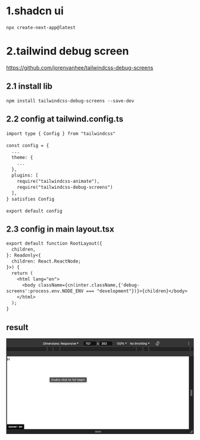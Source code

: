 # 1.shadcn ui

```
npx create-next-app@latest
```

# 2.tailwind debug screen
https://github.com/jorenvanhee/tailwindcss-debug-screens


## 2.1 install lib
```
npm install tailwindcss-debug-screens --save-dev
```

## 2.2 config at tailwind.config.ts
```
import type { Config } from "tailwindcss"

const config = {
  ...
  theme: {
    ...
  },
  plugins: [
    require("tailwindcss-animate"),
    require("tailwindcss-debug-screens")
  ],
} satisfies Config

export default config
```

## 2.3 config in main layout.tsx

```
export default function RootLayout({
  children,
}: Readonly<{
  children: React.ReactNode;
}>) {
  return (
    <html lang="en">
      <body className={cn(inter.className,{'debug-screens':process.env.NODE_ENV === "development"})}>{children}</body>
    </html>
  );
}
```

## result
![alt text](/readme/image.png)